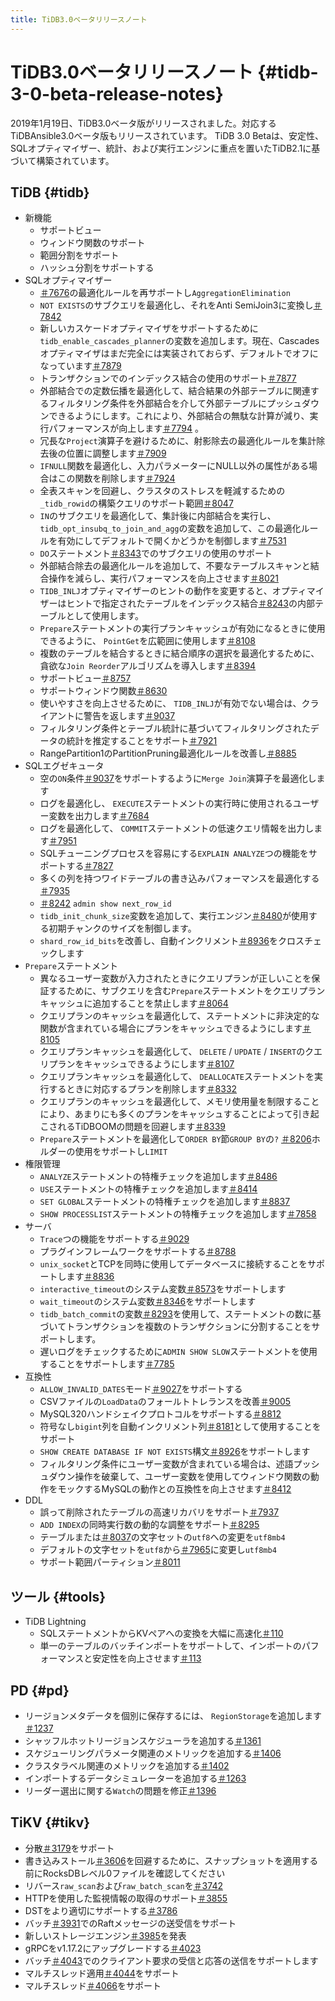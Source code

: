 ```yaml
---
title: TiDB3.0ベータリリースノート
---
```


# TiDB3.0ベータリリースノート {#tidb-3-0-beta-release-notes}

2019年1月19日、TiDB3.0ベータ版がリリースされました。対応するTiDBAnsible3.0ベータ版もリリースされています。 TiDB 3.0 Betaは、安定性、SQLオプティマイザー、統計、および実行エンジンに重点を置いたTiDB2.1に基づいて構築されています。

## TiDB {#tidb}

-   新機能
    -   サポートビュー
    -   ウィンドウ関数のサポート
    -   範囲分割をサポート
    -   ハッシュ分割をサポートする
-   SQLオプティマイザー
    -   [＃7676](https://github.com/pingcap/tidb/pull/7676)の最適化ルールを再サポートし`AggregationElimination`
    -   `NOT EXISTS`のサブクエリを最適化し、それをAnti SemiJoin3に変換し[＃7842](https://github.com/pingcap/tidb/pull/7842)
    -   新しいカスケードオプティマイザをサポートするために`tidb_enable_cascades_planner`の変数を追加します。現在、Cascadesオプティマイザはまだ完全には実装されておらず、デフォルトでオフになっています[＃7879](https://github.com/pingcap/tidb/pull/7879)
    -   トランザクションでのインデックス結合の使用のサポート[＃7877](https://github.com/pingcap/tidb/pull/7877)
    -   外部結合での定数伝播を最適化して、結合結果の外部テーブルに関連するフィルタリング条件を外部結合を介して外部テーブルにプッシュダウンできるようにします。これにより、外部結合の無駄な計算が減り、実行パフォーマンスが向上します[＃7794](https://github.com/pingcap/tidb/pull/7794) 。
    -   冗長な`Project`演算子を避けるために、射影除去の最適化ルールを集計除去後の位置に調整します[＃7909](https://github.com/pingcap/tidb/pull/7909)
    -   `IFNULL`関数を最適化し、入力パラメーターにNULL以外の属性がある場合はこの関数を削除します[＃7924](https://github.com/pingcap/tidb/pull/7924)
    -   全表スキャンを回避し、クラスタのストレスを軽減するための`_tidb_rowid`の構築クエリのサポート範囲[＃8047](https://github.com/pingcap/tidb/pull/8047)
    -   `IN`のサブクエリを最適化して、集計後に内部結合を実行し、 `tidb_opt_insubq_to_join_and_agg`の変数を追加して、この最適化ルールを有効にしてデフォルトで開くかどうかを制御します[＃7531](https://github.com/pingcap/tidb/pull/7531)
    -   `DO`ステートメント[＃8343](https://github.com/pingcap/tidb/pull/8343)でのサブクエリの使用のサポート
    -   外部結合除去の最適化ルールを追加して、不要なテーブルスキャンと結合操作を減らし、実行パフォーマンスを向上させます[＃8021](https://github.com/pingcap/tidb/pull/8021)
    -   `TIDB_INLJ`オプティマイザーのヒントの動作を変更すると、オプティマイザーはヒントで指定されたテーブルをインデックス結合[＃8243](https://github.com/pingcap/tidb/pull/8243)の内部テーブルとして使用します。
    -   `Prepare`ステートメントの実行プランキャッシュが有効になるときに使用できるように、 `PointGet`を広範囲に使用します[＃8108](https://github.com/pingcap/tidb/pull/8108)
    -   複数のテーブルを結合するときに結合順序の選択を最適化するために、貪欲な`Join Reorder`アルゴリズムを導入します[＃8394](https://github.com/pingcap/tidb/pull/8394)
    -   サポートビュー[＃8757](https://github.com/pingcap/tidb/pull/8757)
    -   サポートウィンドウ関数[＃8630](https://github.com/pingcap/tidb/pull/8630)
    -   使いやすさを向上させるために、 `TIDB_INLJ`が有効でない場合は、クライアントに警告を返します[＃9037](https://github.com/pingcap/tidb/pull/9037)
    -   フィルタリング条件とテーブル統計に基づいてフィルタリングされたデータの統計を推定することをサポート[＃7921](https://github.com/pingcap/tidb/pull/7921)
    -   RangePartition1のPartitionPruning最適化ルールを改善し[＃8885](https://github.com/pingcap/tidb/pull/8885)
-   SQLエグゼキュータ
    -   空の`ON`条件[＃9037](https://github.com/pingcap/tidb/pull/9037)をサポートするように`Merge Join`演算子を最適化します
    -   ログを最適化し、 `EXECUTE`ステートメントの実行時に使用されるユーザー変数を出力します[＃7684](https://github.com/pingcap/tidb/pull/7684)
    -   ログを最適化して、 `COMMIT`ステートメントの低速クエリ情報を出力します[＃7951](https://github.com/pingcap/tidb/pull/7951)
    -   SQLチューニングプロセスを容易にする`EXPLAIN ANALYZE`つの機能をサポートする[＃7827](https://github.com/pingcap/tidb/pull/7827)
    -   多くの列を持つワイドテーブルの書き込みパフォーマンスを最適化する[＃7935](https://github.com/pingcap/tidb/pull/7935)
    -   [＃8242](https://github.com/pingcap/tidb/pull/8242) `admin show next_row_id`
    -   `tidb_init_chunk_size`変数を追加して、実行エンジン[＃8480](https://github.com/pingcap/tidb/pull/8480)が使用する初期チャンクのサイズを制御します。
    -   `shard_row_id_bits`を改善し、自動インクリメント[＃8936](https://github.com/pingcap/tidb/pull/8936)をクロスチェックします
-   `Prepare`ステートメント
    -   異なるユーザー変数が入力されたときにクエリプランが正しいことを保証するために、サブクエリを含む`Prepare`ステートメントをクエリプランキャッシュに追加することを禁止します[＃8064](https://github.com/pingcap/tidb/pull/8064)
    -   クエリプランのキャッシュを最適化して、ステートメントに非決定的な関数が含まれている場合にプランをキャッシュできるようにします[＃8105](https://github.com/pingcap/tidb/pull/8105)
    -   クエリプランキャッシュを最適化して、 `DELETE` / `UPDATE` / `INSERT`のクエリプランをキャッシュできるようにします[＃8107](https://github.com/pingcap/tidb/pull/8107)
    -   クエリプランキャッシュを最適化して、 `DEALLOCATE`ステートメントを実行するときに対応するプランを削除します[＃8332](https://github.com/pingcap/tidb/pull/8332)
    -   クエリプランのキャッシュを最適化して、メモリ使用量を制限することにより、あまりにも多くのプランをキャッシュすることによって引き起こされるTiDBOOMの問題を回避します[＃8339](https://github.com/pingcap/tidb/pull/8339)
    -   `Prepare`ステートメントを最適化して`ORDER BY`節`GROUP BY`の`?` [＃8206](https://github.com/pingcap/tidb/pull/8206)ホルダーの使用をサポートし`LIMIT`
-   権限管理
    -   `ANALYZE`ステートメントの特権チェックを追加します[＃8486](https://github.com/pingcap/tidb/pull/8486)
    -   `USE`ステートメントの特権チェックを追加します[＃8414](https://github.com/pingcap/tidb/pull/8418)
    -   `SET GLOBAL`ステートメントの特権チェックを追加します[＃8837](https://github.com/pingcap/tidb/pull/8837)
    -   `SHOW PROCESSLIST`ステートメントの特権チェックを追加します[＃7858](https://github.com/pingcap/tidb/pull/7858)
-   サーバ
    -   `Trace`つの機能をサポートする[＃9029](https://github.com/pingcap/tidb/pull/9029)
    -   プラグインフレームワークをサポートする[＃8788](https://github.com/pingcap/tidb/pull/8788)
    -   `unix_socket`とTCPを同時に使用してデータベースに接続することをサポートします[＃8836](https://github.com/pingcap/tidb/pull/8836)
    -   `interactive_timeout`のシステム変数[＃8573](https://github.com/pingcap/tidb/pull/8573)をサポートします
    -   `wait_timeout`のシステム変数[＃8346](https://github.com/pingcap/tidb/pull/8346)をサポートします
    -   `tidb_batch_commit`の変数[＃8293](https://github.com/pingcap/tidb/pull/8293)を使用して、ステートメントの数に基づいてトランザクションを複数のトランザクションに分割することをサポートします。
    -   遅いログをチェックするために`ADMIN SHOW SLOW`ステートメントを使用することをサポートします[＃7785](https://github.com/pingcap/tidb/pull/7785)
-   互換性
    -   `ALLOW_INVALID_DATES`モード[＃9027](https://github.com/pingcap/tidb/pull/9027)をサポートする
    -   CSVファイルの`LoadData`のフォールトトレランスを改善[＃9005](https://github.com/pingcap/tidb/pull/9005)
    -   MySQL320ハンドシェイクプロトコルをサポートする[＃8812](https://github.com/pingcap/tidb/pull/8812)
    -   符号なし`bigint`列を自動インクリメント列[＃8181](https://github.com/pingcap/tidb/pull/8181)として使用することをサポート
    -   `SHOW CREATE DATABASE IF NOT EXISTS`構文[＃8926](https://github.com/pingcap/tidb/pull/8926)をサポートします
    -   フィルタリング条件にユーザー変数が含まれている場合は、述語プッシュダウン操作を破棄して、ユーザー変数を使用してウィンドウ関数の動作をモックするMySQLの動作との互換性を向上させます[＃8412](https://github.com/pingcap/tidb/pull/8412)
-   DDL
    -   誤って削除されたテーブルの高速リカバリをサポート[＃7937](https://github.com/pingcap/tidb/pull/7937)
    -   `ADD INDEX`の同時実行数の動的な調整をサポート[＃8295](https://github.com/pingcap/tidb/pull/8295)
    -   テーブルまたは[＃8037](https://github.com/pingcap/tidb/pull/8037)の文字セットの`utf8`への変更を`utf8mb4`
    -   デフォルトの文字セットを`utf8`から[＃7965](https://github.com/pingcap/tidb/pull/7965)に変更し`utf8mb4`
    -   サポート範囲パーティション[＃8011](https://github.com/pingcap/tidb/pull/8011)

## ツール {#tools}

-   TiDB Lightning
    -   SQLステートメントからKVペアへの変換を大幅に高速化[＃110](https://github.com/pingcap/tidb-lightning/pull/110)
    -   単一のテーブルのバッチインポートをサポートして、インポートのパフォーマンスと安定性を向上させます[＃113](https://github.com/pingcap/tidb-lightning/pull/113)

## PD {#pd}

-   リージョンメタデータを個別に保存するには、 `RegionStorage`を追加します[＃1237](https://github.com/pingcap/pd/pull/1237)
-   シャッフルホットリージョンスケジューラを追加する[＃1361](https://github.com/pingcap/pd/pull/1361)
-   スケジューリングパラメータ関連のメトリックを追加する[＃1406](https://github.com/pingcap/pd/pull/1406)
-   クラスタラベル関連のメトリックを追加する[＃1402](https://github.com/pingcap/pd/pull/1402)
-   インポートするデータシミュレーターを追加する[＃1263](https://github.com/pingcap/pd/pull/1263)
-   リーダー選出に関する`Watch`の問題を修正[＃1396](https://github.com/pingcap/pd/pull/1396)

## TiKV {#tikv}

-   分散[＃3179](https://github.com/tikv/tikv/pull/3179)をサポート
-   書き込みストール[＃3606](https://github.com/tikv/tikv/pull/3606)を回避するために、スナップショットを適用する前にRocksDBレベル0ファイルを確認してください
-   リバース`raw_scan`および`raw_batch_scan`を[＃3742](https://github.com/tikv/tikv/pull/3724)
-   HTTPを使用した監視情報の取得のサポート[＃3855](https://github.com/tikv/tikv/pull/3855)
-   DSTをより適切にサポートする[＃3786](https://github.com/tikv/tikv/pull/3786)
-   バッチ[＃3931](https://github.com/tikv/tikv/pull/3913)でのRaftメッセージの送受信をサポート
-   新しいストレージエンジン[＃3985](https://github.com/tikv/tikv/pull/3985)を発表
-   gRPCをv1.17.2にアップグレードする[＃4023](https://github.com/tikv/tikv/pull/4023)
-   バッチ[＃4043](https://github.com/tikv/tikv/pull/4043)でのクライアント要求の受信と応答の送信をサポートします
-   マルチスレッド適用[＃4044](https://github.com/tikv/tikv/pull/4044)をサポート
-   マルチスレッド[＃4066](https://github.com/tikv/tikv/pull/4066)をサポート
